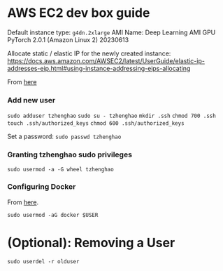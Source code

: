# AWS EC2 dev box guide

Default instance type: `g4dn.2xlarge`
AMI Name: Deep Learning AMI GPU PyTorch 2.0.1 (Amazon Linux 2) 20230613

Allocate static / elastic IP for the newly created instance:
https://docs.aws.amazon.com/AWSEC2/latest/UserGuide/elastic-ip-addresses-eip.html#using-instance-addressing-eips-allocating

From [here](https://docs.aws.amazon.com/AWSEC2/latest/UserGuide/managing-users.html#create-user-account)

### Add new user
`sudo adduser tzhenghao`
`sudo su - tzhenghao`
`mkdir .ssh`
`chmod 700 .ssh`
`touch .ssh/authorized_keys`
`chmod 600 .ssh/authorized_keys`

Set a password:
`sudo passwd tzhenghao`

### Granting tzhenghao sudo privileges
`sudo usermod -a -G wheel tzhenghao`


### Configuring Docker

From [here](https://docs.docker.com/engine/install/linux-postinstall).

`sudo usermod -aG docker $USER`

# (Optional): Removing a User

`sudo userdel -r olduser`
